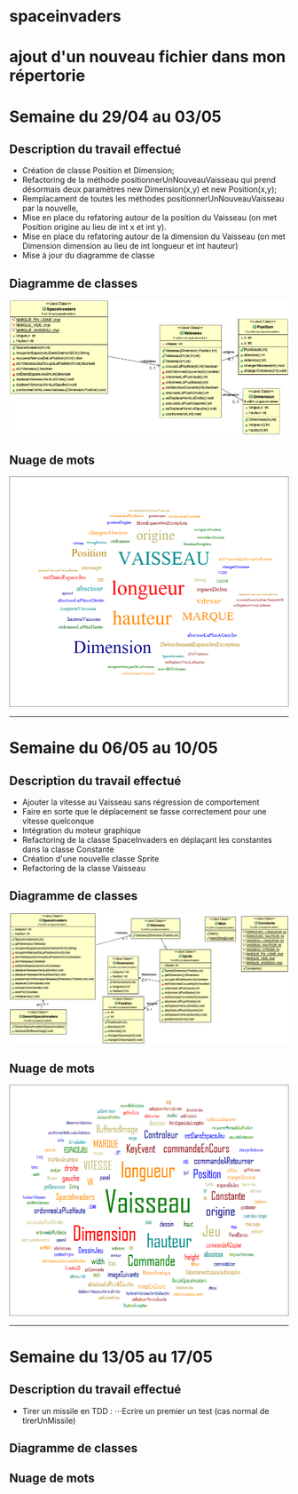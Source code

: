 # spaceinvaders
# ajout d'un nouveau fichier dans mon répertorie

# Semaine du 29/04 au 03/05
## Description du travail effectué
   * Création de classe Position et Dimension;
   * Refactoring de la méthode positionnerUnNouveauVaisseau qui prend désormais deux paramètres new Dimension(x,y) et new Position(x,y);
   * Remplacament de toutes les méthodes positionnerUnNouveauVaisseau par la nouvelle,
   * Mise en place du refatoring autour de la position du Vaisseau (on met Position origine au lieu de int x et int y).
   * Mise en place du refatoring autour de la dimension du Vaisseau (on met Dimension dimension au lieu de int longueur et int hauteur)
   * Mise à jour du diagramme de classe
## Diagramme de classes
   ![alt text](https://github.com/ruizhengxu/spaceinvaders/blob/master/imageDiagramClass/spaceInvadersDiagramClass.png)
## Nuage de mots
   ![alt text](https://github.com/ruizhengxu/spaceinvaders/blob/master/imageWordCloud/spaceinvadersWordCloud.png)

---

# Semaine du 06/05 au 10/05
## Description du travail effectué
   * Ajouter la vitesse au Vaisseau sans régression de comportement
   * Faire en sorte que le déplacement se fasse correctement pour une vitesse quelconque
   * Intégration du moteur graphique
   * Refactoring de la classe SpaceInvaders en déplaçant les constantes dans la classe Constante
   * Création d'une nouvelle classe Sprite
   * Refactoring de la classe Vaisseau
   
## Diagramme de classes
   ![alt text](https://github.com/ruizhengxu/spaceinvaders/blob/master/imageDiagramClass/spaceInvadersDiagramClass2.png)

## Nuage de mots
   ![alt text](https://github.com/ruizhengxu/spaceinvaders/blob/master/imageWordCloud/spaceinvadersWordCloud2.png)

---

# Semaine du 13/05 au 17/05
## Description du travail effectué
   * Tirer un missile en TDD : 
   ⋅⋅⋅Ecrire un premier un test (cas normal de tirerUnMissile)

## Diagramme de classes


## Nuage de mots

